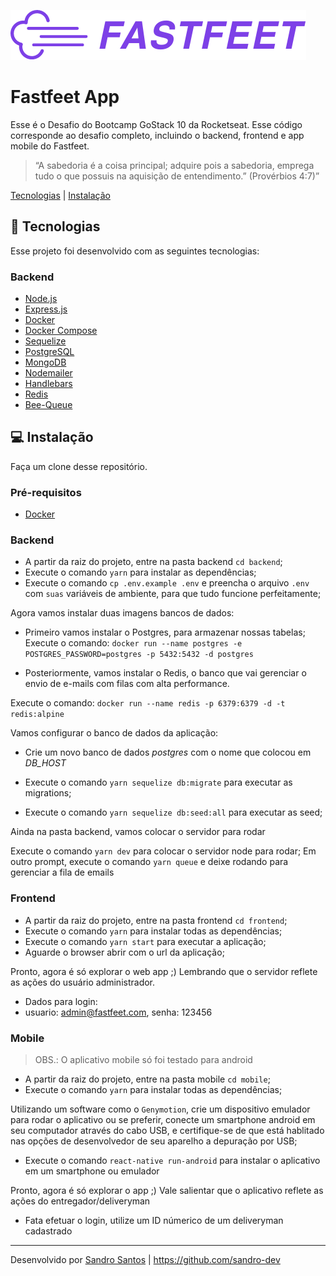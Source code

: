   ![logo](.github/logo.png)

# Fastfeet App
Esse é o Desafio do Bootcamp GoStack 10 da Rocketseat. Esse código corresponde ao desafio completo, incluindo o backend, frontend e app mobile do Fastfeet.

[](https://img.shields.io/badge/made%20by-Sandro%20Santos-blue)
[](https://img.shields.io/github/license/sandro-dev/fastfeet-backend?color=blue&label=license&logo=MIT)
[](https://img.shields.io/github/repo-size/sandro-dev/fastfeet-backend)

> “A sabedoria é a coisa principal; adquire pois a sabedoria, emprega tudo o que possuis na aquisição de entendimento.” (Provérbios 4:7)”

[Tecnologias](#rocket-tecnologias) | [Instalação](#computer-instalação)

## :rocket: Tecnologias

Esse projeto foi desenvolvido com as seguintes tecnologias:

### Backend
- [Node.js](https://nodejs.org/en/)
- [Express.js](https://expressjs.com/)
- [Docker](https://www.docker.com/)
- [Docker Compose](https://docs.docker.com/compose/)
- [Sequelize](https://sequelize.org/)
- [PostgreSQL](https://www.postgresql.org/)
- [MongoDB](https://www.mongodb.com/)
- [Nodemailer](https://nodemailer.com)
- [Handlebars](https://handlebarsjs.com/)
- [Redis](https://redis.io/)
- [Bee-Queue](https://github.com/bee-queue/bee-queue)

## :computer: Instalação

Faça um clone desse repositório.

### Pré-requisitos

- [Docker](https://www.docker.com/)

### Backend

- A partir da raiz do projeto, entre na pasta backend `cd backend`;
- Execute o comando `yarn` para instalar as dependências;
- Execute o comando `cp .env.example .env` e preencha o arquivo `.env` com `suas` variáveis de ambiente, para que tudo funcione perfeitamente;

Agora vamos instalar duas imagens bancos de dados: 

- Primeiro vamos instalar o Postgres, para armazenar nossas tabelas; 
Execute o comando: 
`docker run --name postgres -e POSTGRES_PASSWORD=postgres -p 5432:5432 -d postgres`

- Posteriormente, vamos instalar o Redis, o banco que vai gerenciar o envio de e-mails com filas com alta performance.

Execute o comando:
`docker run --name redis -p 6379:6379 -d -t redis:alpine`

Vamos configurar o banco de dados da aplicação:

- Crie um novo banco de dados *postgres* com o nome que colocou em *DB_HOST*

- Execute o comando `yarn sequelize db:migrate` para executar as migrations;

- Execute o comando `yarn sequelize db:seed:all` para executar as seed;


Ainda na pasta backend, vamos colocar o servidor para rodar 

Execute o comando `yarn dev` para colocar o servidor node para rodar;
Em outro prompt, execute o comando `yarn queue` e deixe rodando para gerenciar a fila de emails

### Frontend
- A partir da raiz do projeto, entre na pasta frontend `cd frontend`;
- Execute o comando `yarn` para instalar todas as dependências;
- Execute o comando `yarn start` para executar a aplicação;
- Aguarde o browser abrir com o url da aplicação;

Pronto, agora é só explorar o  web app ;)
Lembrando que o servidor reflete as ações do usuário administrador.

- Dados para login: 
- usuario: admin@fastfeet.com, senha: 123456

### Mobile

> OBS.: O aplicativo mobile só foi testado para android

- A partir da raiz do projeto, entre na pasta mobile `cd mobile`;
- Execute o comando `yarn` para instalar todas as dependências;

Utilizando um software como o `Genymotion`, crie um dispositivo emulador para rodar o aplicativo ou se preferir, conecte um smartphone android em seu computador através do cabo USB, e certifique-se de que está hablitado nas opções de desenvolvedor de seu aparelho a depuração por USB;
- Execute o comando `react-native run-android` para instalar o aplicativo em um smartphone ou emulador

Pronto, agora é só explorar o app ;)
Vale salientar que o aplicativo reflete as ações do entregador/deliveryman

- Fata efetuar o login, utilize um ID númerico de um deliveryman cadastrado

---
Desenvolvido por [Sandro Santos](https://www.linkedin.com/in/sandrossantos/) | https://github.com/sandro-dev


